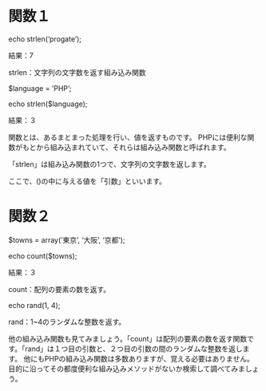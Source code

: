 # 関数１

echo strlen(’progate’);

結果：7

strlen：文字列の文字数を返す組み込み関数

$language = ’PHP’;

echo strlen($language);

結果：３

関数とは、あるまとまった処理を行い、値を返すものです。 PHPには便利な関数がもとから組み込まれていて、それらは組み込み関数と呼ばれます。

「strlen」は組み込み関数の1つで、文字列の文字数を返します。

ここで、()の中に与える値を「引数」といいます。

# 関数２

$towns = array(’東京’, ‘大阪’, ‘京都’);

echo count($towns);

結果：３

count：配列の要素の数を返す。

echo rand(1, 4);

rand：1~4のランダムな整数を返す。

他の組み込み関数も見てみましょう。「count」は配列の要素の数を返す関数です。「rand」は１つ目の引数と、２つ目の引数の間のランダムな整数を返します。 他にもPHPの組み込み関数は多数ありますが、覚える必要はありません。目的に沿ってその都度便利な組み込みメソッドがないか検索して調べてみましょう。
